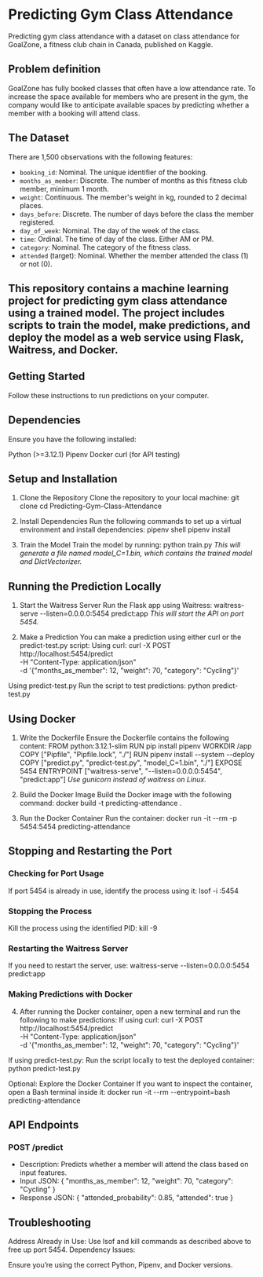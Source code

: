 # Predicting Gym Class Attendance
Predicting gym class attendance with a dataset on class attendance for GoalZone, 
a fitness club chain in Canada, published on Kaggle. 

## Problem definition
GoalZone has fully booked classes that often have a low attendance rate.
To increase the space available for members who are present in the gym, 
the company would like to anticipate available spaces
by predicting whether a member with a booking will attend class.

## The Dataset
There are 1,500 observations with the following features:
- `booking_id`: Nominal. The unique identifier of the booking.
- `months_as_member`: Discrete. The number of months as this fitness club member, minimum 1 month.
- `weight`: Continuous. The member's weight in kg, rounded to 2 decimal places.
- `days_before`: Discrete. The number of days before the class the member registered.
- `day_of_week`: Nominal. The day of the week of the class.
- `time`: Ordinal. The time of day of the class. Either AM or PM.
- `category`: Nominal. The category of the fitness class.
- `attended` (target): Nominal. Whether the member attended the class (1) or not (0).

## This repository contains a machine learning project for predicting gym class attendance using a trained model. The project includes scripts to train the model, make predictions, and deploy the model as a web service using Flask, Waitress, and Docker.

## Getting Started
Follow these instructions to run predictions on your computer.

## Dependencies
Ensure you have the following installed:

Python (>=3.12.1)
Pipenv
Docker
curl (for API testing)

## Setup and Installation
1. Clone the Repository
Clone the repository to your local machine:
git clone <repository-url>
cd Predicting-Gym-Class-Attendance

2. Install Dependencies
Run the following commands to set up a virtual environment and install dependencies:
pipenv shell
pipenv install

3. Train the Model
Train the model by running:
python train.py
_This will generate a file named model_C=1.bin, which contains the trained model and DictVectorizer._

## Running the Prediction Locally
1. Start the Waitress Server
Run the Flask app using Waitress:
waitress-serve --listen=0.0.0.0:5454 predict:app
_This will start the API on port 5454._

2. Make a Prediction
You can make a prediction using either curl or the predict-test.py script:
Using curl:
curl -X POST http://localhost:5454/predict \
-H "Content-Type: application/json" \
-d '{"months_as_member": 12, "weight": 70, "category": "Cycling"}'

Using predict-test.py
Run the script to test predictions:
python predict-test.py

## Using Docker
1. Write the Dockerfile
Ensure the Dockerfile contains the following content:
FROM python:3.12.1-slim
RUN pip install pipenv
WORKDIR /app
COPY ["Pipfile", "Pipfile.lock", "./"]
RUN pipenv install --system --deploy
COPY ["predict.py", "predict-test.py", "model_C=1.bin", "./"]
EXPOSE 5454
ENTRYPOINT ["waitress-serve", "--listen=0.0.0.0:5454", "predict:app"]
_Use gunicorn instead of waitress on Linux._

2. Build the Docker Image
Build the Docker image with the following command:
docker build -t predicting-attendance .

3. Run the Docker Container
Run the container:
docker run -it --rm -p 5454:5454 predicting-attendance

## Stopping and Restarting the Port
### Checking for Port Usage
If port 5454 is already in use, identify the process using it:
lsof -i :5454

### Stopping the Process
Kill the process using the identified PID:
kill -9 <PID>

### Restarting the Waitress Server
If you need to restart the server, use:
waitress-serve --listen=0.0.0.0:5454 predict:app

### Making Predictions with Docker
4. After running the Docker container, open a new terminal and run the following to make predictions:
If using curl:
curl -X POST http://localhost:5454/predict \
-H "Content-Type: application/json" \
-d '{"months_as_member": 12, "weight": 70, "category": "Cycling"}'

If using predict-test.py: Run the script locally to test the deployed container:
python predict-test.py

Optional: Explore the Docker Container
If you want to inspect the container, open a Bash terminal inside it:
docker run -it --rm --entrypoint=bash predicting-attendance

## API Endpoints
### POST /predict
- Description: Predicts whether a member will attend the class based on input features.
- Input JSON:
  {
    "months_as_member": 12,
    "weight": 70,
    "category": "Cycling"
}
- Response JSON:
  {
    "attended_probability": 0.85,
    "attended": true
}

## Troubleshooting
Address Already in Use:
Use lsof and kill commands as described above to free up port 5454.
Dependency Issues:

Ensure you’re using the correct Python, Pipenv, and Docker versions.